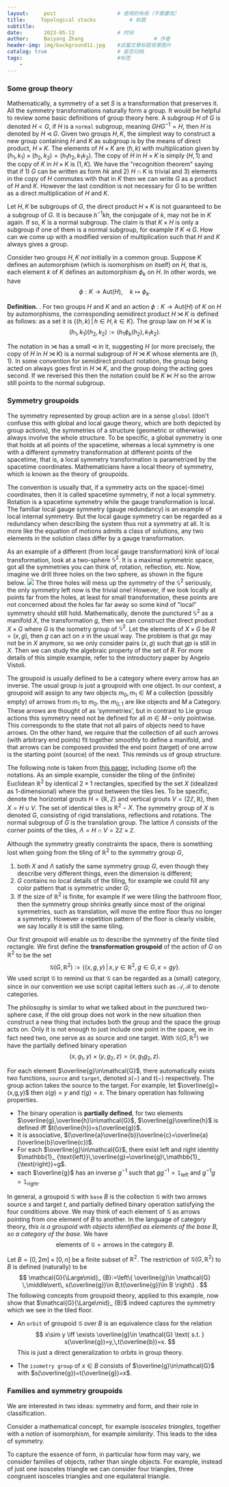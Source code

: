```yaml
---
layout:     post   				    # 使用的布局（不需要改）
title:     Topological stacks			# 标题 
subtitle:   
date:       2023-05-13 				# 时间
author:     Baiyang Zhang 						# 作者
header-img: img/background11.jpg 	#这篇文章标题背景图片
catalog: true 						# 是否归档
tags:								#标签
    - 
---
```


### Some group theory 

Mathematically, a symmetry of a set $S$ is a transformation that preserves it. All the symmetry transformations naturally form a group. It would be helpful to review some basic definitions of group theory here. A subgroup $H$ of $G$ is denoted $H<G$, if $H$ is a `normal` subgroup, meaning $GHG^{-1}=H$, then $H$ is denoted by $H\lhd G$. Given two groups $H,K$, the simplest way to construct a new group containing $H$ and $K$ as subgroup is by the means of direct product, $H\times K$. The elements of $H\times K$ are $(h,k)$ with multiplication given by $(h_ {1},k_ {1})\times(h_ {2},k_ {2})=(h_ {1}h_ {2},k_ {1}k_ {2})$. The copy of $H$ in $H\times K$ is simply $(H,1)$ and the copy of $K$ in $H\times K$ is $(1,K)$. We have the "recognition theorem" saying that if 1) $G$ can be written as form $hk$ and 2) $H\cap K$ is trivial and 3) elements in the copy of $H$ commutes with that in $K$ then we can write $G$ as a product of $H$ and $K$. However the last condition is not necessary for $G$ to be written as a direct multiplication of $H$ and $K$. 

Let $H,K$ be subgroups of $G$, the direct product $H\times K$ is not guaranteed to be a subgroup of $G$. It is because $h^{-1}kh$, the conjugate of $k$, may not be in $K$ again. If so, $K$ is a normal subgroup. The claim is that $K\times H$ is only a subgroup if one of them is a normal subgroup, for example if $K\lhd G$. How can we come up with a modified version of multiplication such that $H$ and $K$ always gives a group. 

Consider two groups $H,K$ *not* initially in a common group. Suppose $K$ defines an automorphism (which is isomorphism on itself) on $H$, that is, each element $k$ of $K$ defines an automorphism $\phi_ {k}$ on $H$. In other words, we have 
$$
\phi: K\to \text{Aut}(H),\quad k\mapsto \phi_ {k}.
$$

**Definition.** . For two groups $H$ and $K$ and an action $\phi: K\to \text{Aut}(H)$ of $K$ on $H$ by automorphisms, the corresponding semidirect product $H\rtimes K$ is defined as follows: as a set it is $\left\{ (h,k) \,\middle\vert\, h\in H,k\in K \right\}$. The group law on $H\rtimes K$ is
$$
(h_ {1},k_ {1})(h_ {2},k_ {2}):=(h_ {1}\phi_ {k}(h_ {2}),k_ {1}k_ {2}).
$$

The notation in $\rtimes$ has a small $\lhd$ in it, suggesting $H$ (or more precisely, the copy of $H$ in $H\rtimes K$) is a normal subgroup of $H\rtimes K$ whose elements are $(h,1)$. In some convention for semidirect product notation, the group being acted on always goes first in $H\rtimes K$, and the group doing the acting goes second. If we reversed this then the notation could be $K\ltimes H$ so the arrow still points to the normal subgroup.

### Symmetry groupoids

The symmetry represented by group action are in a sense `global` (don't confuse this with global and local gauge theory, which are both depicted by group actions), the symmetries of a structure (geometric or otherwise) always involve the whole structure. To be specific, a global symmetry is one that holds at all points of the spacetime, whereas a local symmetry is one with a different symmetry transformation at different points of the spacetime, that is, a local symmetry transformation is parametrized by the spacetime coordinates. Mathematicians have a local theory of symmetry, which is known as the theory of groupoids. 

The convention is usually that, if a symmetry acts on the space(-time) coordinates, then it is called spacetime symmetry, if not a local symmetry. Rotation is a spacetime symmetry while the gauge transformation is local. The familiar local gauge symmetry (gauge redundancy) is an example of local internal symmetry. But the local gauge symmetry can be regarded as a redundancy when describing the system thus not a symmetry at all. It is more like the equation of motions admits a class of solutions, any two elements in the solution class differ by a gauge transformation.

As an example of a different (from local gauge transformation) kink of local transformation, look at a two-sphere $\mathbb{S}^{2}$.  It is a maximal symmetric space, got all the symmetries you can think of, rotation, reflection, etc. Now, imagine we drill three holes on the two sphere, as shown in the figure below.
![](/img/3holes.png)
The three holes will mess up the symmetry of the $\mathbb{S}^{2}$ seriously, the only symmetry left now is the trivial one! However, if we look locally at points far from the holes, at least for small transformation, these points are not concerned about the holes far far away so some kind of "local" symmetry should still hold. Mathematically, denote the punctured $\mathbb{S}^{2}$ as a manifold $X$, the transformation $g$, then we can construct the direct product $X\times G$ where $G$ is the isometry group of $\mathbb{S}^{2}$. Let the elements of $X\times G$ be $R=(x,g)$, then $g$ can act on $x$ in the usual way. The problem is that $gx$ may not be in $X$ anymore, so we only consider pairs $(x,g)$ such that $gp$ is still in $X$. Then we can study the algebraic property of the set of $R$. For more details of this simple example, refer to the introductory paper by Angelo Vistoli.

The groupoid is usually defined to be a category where every arrow has an inverse. The usual group is just a groupoid with one object. In our context, a groupoid will assign to any two objects $m_ {0}, m_ {1} ∈ M$ a collection (possibly empty) of arrows from $m_ {1}$ to $m_ {0}$. the $m_ {0,1}$ are like objects and $M$ a Category. These arrows are thought of as ‘symmetries’, but in contrast to Lie group actions this symmetry need not be defined for all $m\in M$ – only pointwise. This corresponds to the state that not all pairs of objects need to have arrows. On the other hand, we require that the collection of all such arrows (with arbitrary end points) fit together smoothly to define a manifold, and that arrows can be composed provided the end point (target) of one arrow is the starting point (source) of the next. This reminds us of group structure.

The following note is taken from [this paper](https://www.ams.org/notices/199607/weinstein.pdf), including (some of) the notations. As an simple example, consider the tiling of the (infinite) Euclidean $\mathbb{R}^{2}$ by identical $2\times 1$ rectangles, specified by the set $X$ (idealized as 1-dimensional) where the grout between the tiles lies. To be specific, denote the horizontal grouts $H=(\mathbb{R},\mathbb{Z})$ and vertical grouts $V=(2\mathbb{Z},\mathbb{R})$, then $X=H\cup V$. The set of identical tiles is $\mathbb{R}^{2}-X$. The symmetry group of $X$ is denoted $G$, consisting of rigid translations, reflections and rotations. The normal subgroup of $G$ is the translation group. The lattice $\Lambda$ consists of the corner points of the tiles, $\Lambda=H\cap V=2\mathbb{Z}\times\mathbb{Z}$. 

Although the symmetry greatly constraints the space, there is something lost when going from the tiling of $\mathbb{R}^{2}$ to the symmetry group $G$, 
1. both $X$ and $\Lambda$ satisfy the same symmetry group $G$, even though they describe very different things, even the dimension is different;
2. $G$ contains no local details of the tiling, for example we could fill any color pattern that is symmetric under $G$;
3. If the size of $\mathbb{R}^{2}$ is finite, for example if we were tiling the bathroom floor, then the symmetry group shrinks greatly since most of the original symmetries, such as translation, will move the entire floor thus no longer a symmetry. However a repetition pattern of the floor is clearly visible, we say locally it is still the same tiling. 

Our first groupoid will enable us to describe the symmetry of the finite tiled rectangle. We first define the **transformation groupoid** of the action of $G$ on $\mathbb{R}^{2}$ to be the set 
$$
\mathcal{G}(G,\mathbb{R}^{2}):= \left\{ (x,g,y) \,\middle\vert\, x,y\in \mathbb{R}^{2},g\in G,x=gy \right\} .
$$
We used script $\mathcal{G}$ to remind us that $\mathcal{G}$ can be regarded as a (small) category, since in our convention we use script capital letters such as $\mathcal{A},\mathcal{B}$ to denote categories. 

The philosophy is similar to what we talked about in the punctured two-sphere case, if the old group does not work in the new situation then construct a new thing that includes both the group and the space the group acts on. Only it is not enough to just include one point in the space, we in fact need two, one serve as as source and one target. With $\mathcal{G}(G,\mathbb{R}^{2})$ we have the partially defined binary operation 
$$
(x,g_ {1},y)\times (y,g_ {2},z) = (x,g_ {1}g_ {2},z).
$$

For each element $\overline{g}\in\mathcal{G}$, there automatically exists two functions, `source` and `target`, denoted $s(-)$ and $t(-)$ respectively. The group action takes the source to the target. For example, let $\overline{g}=(x,g,y)$ then $s(g)=y$ and $t(g) = x$. The binary operation has following properties.

- The binary operation is **partially defined**, for two elements $\overline{g},\overline{h}\in\mathcal{G}$, $\overline{g}\overline{h}$ is defined iff $t(\overline{h})=s(\overline{g})$. 
- It is associative, $(\overline{a}\overline{b})\overline{c}=\overline{a}(\overline{b}\overline{c})$.
- For each $\overline{g}\in\mathcal{G}$, there exist left and right identity $\mathbb{1}_ {\text{left}}\,\overline{g}=\overline{g}\,\mathbb{1}_ {\text{right}}=g$. 
- each $\overline{g}$ has an inverse $g^{-1}$ such that $g g^{-1}=\mathbb{1}_ {\text{left}}$ and $g^{-1}g=\mathbb{1}_ {\text{right}}$.

In general, a groupoid $\mathcal{G}$ with `base` $B$ is the collection $\mathcal{G}$ with two arrows source $s$ and target $t$, and partially defined binary operation satisfying the four conditions above. We may think of each element of $\mathcal{G}$ as arrows pointing from one element of $B$ to another. In the language of category theory, *this is a groupoid with objects identified as elements of the base $B$, so a category of the base*. We have 
$$
\text{elements of }\mathcal{G} = \text{arrows in the category }B.
$$

Let $B=[0,2m]\times[0,n]$ be a finite subset of $\mathbb{R}^{2}$. The restriction of $\mathcal{G}(G,\mathbb{R}^{2})$ to $B$ is defined (naturally) to be
$$
\mathcal{G}{\Large\mid}_ {B}:=\left\{ \overline{g}\in \mathcal{G} \,\middle\vert\, s(\overline{g})\in B,t(\overline{g})\in B \right\}  .
$$
The following concepts from groupoid theory, applied to this example, now show that $\mathcal{G}{\Large\mid}_ {B}$ indeed captures the symmetry which we see in the tiled floor.

- An `orbit` of groupoid $\mathcal{G}$ over $B$ is an equivalence class for the relation
$$
x\sim y \iff \exists \overline{g}\in \mathcal{G} \text{ s.t. } s(\overline{g})=y,\,t(\overline{b})=x.
$$
This is just a direct generalization to orbits in group theory.

- The `isometry group` of $x\in B$ consists of $\overline{g}\in\mathcal{G}$ with $s(\overline{g})=t(\overline{g})=x$. 

### Families and symmetry groupoids

We are interested in two ideas: symmetry and form, and their role in classification.

Consider a mathematical concept, for example *isosceles triangles*, together with a notion of isomorphism, for example *similarity*. This leads to the idea of symmetry. 

To capture the essence of form, in particular how form may vary, we consider families of objects, rather than single objects. For example, instead of just one isosceles triangle we can consider four triangles, three congruent isosceles triangles and one equilateral triangle.  